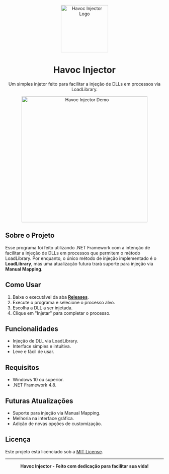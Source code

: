 <p align="center">
  <!-- Coloque a sua logo aqui -->
  <img src="path/to/your/logo.png" alt="Havoc Injector Logo" width="150">
</p>

<h1 align="center">Havoc Injector</h1>

<p align="center">
  Um simples injetor feito para facilitar a injeção de DLLs em processos via LoadLibrary.
</p>

<p align="center">
  <!-- Coloque um gif ou imagem mostrando o funcionamento aqui -->
  <img src="path/to/your/demo.gif" alt="Havoc Injector Demo" width="400">
</p>

## Sobre o Projeto

Esse programa foi feito utilizando .NET Framework com a intenção de facilitar a injeção de DLLs em processos que permitem o método LoadLibrary. Por enquanto, o único método de injeção implementado é o **LoadLibrary**, mas uma atualização futura trará suporte para injeção via **Manual Mapping**.

## Como Usar

1. Baixe o executável da aba [**Releases**](https://github.com/seu-usuario/HavocInjector/releases).
2. Execute o programa e selecione o processo alvo.
3. Escolha a DLL a ser injetada.
4. Clique em "Injetar" para completar o processo.


## Funcionalidades

- Injeção de DLL via LoadLibrary.
- Interface simples e intuitiva.
- Leve e fácil de usar.

## Requisitos

- Windows 10 ou superior.
- .NET Framework 4.8.


## Futuras Atualizações

- Suporte para injeção via Manual Mapping.
- Melhoria na interface gráfica.
- Adição de novas opções de customização.

## Licença

Este projeto está licenciado sob a [MIT License](https://github.com/seu-usuario/HavocInjector/blob/main/LICENSE).

---

<p align="center">
  <strong>Havoc Injector - Feito com dedicação para facilitar sua vida!</strong>
</p>
